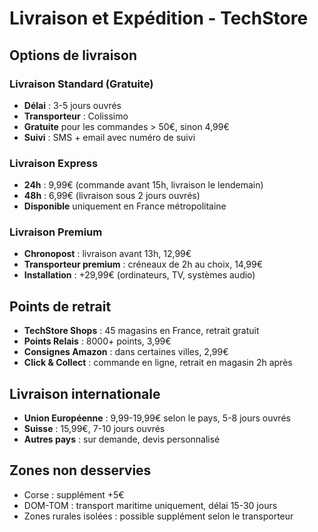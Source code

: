 # Livraison et Expédition - TechStore

## Options de livraison

### Livraison Standard (Gratuite)
- **Délai** : 3-5 jours ouvrés
- **Transporteur** : Colissimo
- **Gratuite** pour les commandes > 50€, sinon 4,99€
- **Suivi** : SMS + email avec numéro de suivi

### Livraison Express
- **24h** : 9,99€ (commande avant 15h, livraison le lendemain)
- **48h** : 6,99€ (livraison sous 2 jours ouvrés)
- **Disponible** uniquement en France métropolitaine

### Livraison Premium
- **Chronopost** : livraison avant 13h, 12,99€
- **Transporteur premium** : créneaux de 2h au choix, 14,99€
- **Installation** : +29,99€ (ordinateurs, TV, systèmes audio)

## Points de retrait
- **TechStore Shops** : 45 magasins en France, retrait gratuit
- **Points Relais** : 8000+ points, 3,99€
- **Consignes Amazon** : dans certaines villes, 2,99€
- **Click & Collect** : commande en ligne, retrait en magasin 2h après

## Livraison internationale
- **Union Européenne** : 9,99-19,99€ selon le pays, 5-8 jours ouvrés
- **Suisse** : 15,99€, 7-10 jours ouvrés
- **Autres pays** : sur demande, devis personnalisé

## Zones non desservies
- Corse : supplément +5€
- DOM-TOM : transport maritime uniquement, délai 15-30 jours
- Zones rurales isolées : possible supplément selon le transporteur